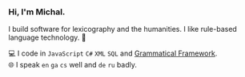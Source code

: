 ### Hi, I'm Michal.

I build software for lexicography and the humanities. I like rule-based language technology. 🤖

💻 I code in `JavaScript` `C#` `XML` `SQL` and [Grammatical Framework](http://www.grammaticalframework.org/).  
🌐 I speak `en` `ga` `cs` well and `de` `ru` badly.
